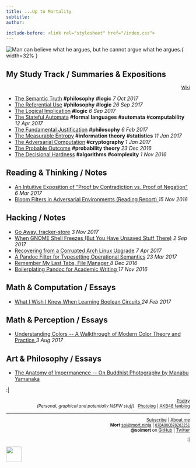```yaml
---
title: ...Up to Mortality
subtitle:
author:

include-before: <link rel="stylesheet" href="/index.css">
---
```


![Man can believe what he argues, but he cannot argue what he argues.
](https://i0.wp.com/dl.dropboxusercontent.com/s/ih8m0t6mdvfhs0x/header-170909.jpg){ width=32% }



## My Study Track **/ Summaries & Expositions**

<div style="text-align:right"><small>

[<i class="fa fa-edit" aria-hidden="true"></i>Wiki](https://wiki.soimort.org/)

</small></div>

* [The Semantic Truth](/mst/9/)
**#philosophy** **#logic**
*7 Oct 2017*
* [The Referential Use](/mst/8/)
**#philosophy** **#logic**
*26 Sep 2017*
* [The Logical Implication](/mst/7/)
**#logic**
*6 Sep 2017*
* [The Stateful Automata](/mst/6/)
**#formal languages** **#automata** **#computability**
*12 Apr 2017*
* [The Fundamental Justification](/mst/5/)
**#philosophy**
*6 Feb 2017*
* [The Measurable Entropy](/mst/4/)
**#information theory** **#statistics**
*11 Jan 2017*
* [The Adversarial Computation](/mst/3/)
**#cryptography**
*1 Jan 2017*
* [The Probable Outcome](/mst/2/)
**#probability theory**
*23 Dec 2016*
* [The Decisional Hardness](/mst/1/)
**#algorithms** **#complexity**
*1 Nov 2016*

## Reading & Thinking **/ Notes**

* [An Intuitive Exposition of "Proof by Contradiction vs. Proof of Negation"
](/notes/170306/)
*6 Mar 2017*
* [Bloom Filters in Adversarial Environments (Reading Report)
](/reports/bloom-filters-in-adversarial-environments/)
*15 Nov 2016*

## Hacking **/ Notes**

* [Go Away, tracker-store](/notes/171103/)
*3 Nov 2017*
* [When GNOME Shell Freezes (But You Have Unsaved Stuff There)](/notes/170902/)
*2 Sep 2017*
* [Recovering from a Corrupted Arch Linux Upgrade](/notes/170407/)
*7 Apr 2017*
* [A Pandoc Filter for Typesetting Operational Semantics](/notes/170323/)
*23 Mar 2017*
* [Remember My Last Tabs, File Manager
](/notes/161208/)
*8 Dec 2016*
* [Boilerplating Pandoc for Academic Writing
](/notes/161117/)
*17 Nov 2016*

## Math & Computation **/ Essays**

* [What I Wish I Knew When Learning Boolean Circuits
](https://blog.soimort.org/comp/c/boolean-circuit/)
*24 Feb 2017*

## Math & Perception **/ Essays**

* [Understanding Colors -- A Walkthrough of Modern Color Theory and Practice
](https://blog.soimort.org/cv/colors/)
*3 Aug 2017*

## Art & Philosophy **/ Essays**

* [The Anatomy of Impermanence -- On Buddhist Photography by Manabu Yamanaka
](https://blog.soimort.org/art/manabu-yamanaka/)



:|

<div style="text-align:right">
<small>

[<i class="fa fa-tumblr-square" aria-hidden="true"></i>
Poetry](http://poetry.soimort.org/)
\
*(Personal, graphical and potentially NSFW stuff)* &nbsp;
[<i class="fa fa-tumblr-square" aria-hidden="true"></i>
Photolog](http://log.soimort.org/)
| [<i class="fa fa-tumblr-square" aria-hidden="true"></i>
AKB48 fanblog](http://microblog.soimort.org/)

***

[<i class="fa fa-rss" aria-hidden="true"></i>
Subscribe](https://www.soimort.org/feed.atom)
| [<i class="fa fa-user" aria-hidden="true"></i>
About me](/about)
\
**Mort**
<i class="fa fa-envelope" aria-hidden="true"></i>
soi@mort.ninja
| [<i class="fa fa-key" aria-hidden="true"></i>
`07DA00CB78203251`](https://keybase.io/soimort/key.asc)
\
**\@soimort** on
<a href="https://github.com/soimort" rel="nofollow">
<i class="fa fa-github" aria-hidden="true"></i> GitHub</a>
| <a href="https://twitter.com/soimort" rel="nofollow">
<i class="fa fa-twitter" aria-hidden="true"></i> Twitter</a>

:|

</small>
</div>

<aside id="soimort-links">
<a title="Feed" href="https://www.soimort.org/feed.atom">
<i class="fa fa-rss-square" aria-hidden="true"></i></a>
<a title="GitHub" href="https://github.com/soimort" rel="nofollow">
<i class="fa fa-github-square" aria-hidden="true"></i></a>
<a title="About me" href="/about" id="soimort">
<img src="/favicon.png" width="42px"></a>
<a title="Twitter" href="https://twitter.com/soimort" rel="nofollow">
<i class="fa fa-twitter-square" aria-hidden="true"></i></a>
<a title="Email" href="#" onclick="window.open(atob('bWFpbHRvOg==') +
'soi' + atob('QA==') + 'mort.ninja')">
<i class="fa fa-envelope-square" aria-hidden="true"></i></a>
</aside>

